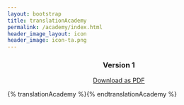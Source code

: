 ```yaml
---
layout: bootstrap
title: translationAcademy
permalink: /academy/index.html
header_image_layout: icon
header_image: icon-ta.png
---
```


<div style="display: block; text-align: center;">
  <h3>Version 1</h3>
  <p>
    <a class="img_swap download-resource-icon fa-icon" href="{{ '/assets/docs/ta/translationAcademy-en-v1.pdf' | prepend: site.baseurl }}" title="PDF Document">
      <span>Download as PDF</span><i class="fa fa-file-pdf-o"></i>
    </a>
  </p>
</div>

{% translationAcademy %}{% endtranslationAcademy %}